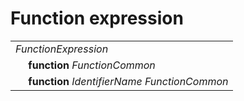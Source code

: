 # Function expression

<table>
    <tr>
        <td colspan="2"><i>FunctionExpression</i></td>
    </tr>
    <tr>
        <td>&nbsp;</td><td><b>function</b> <i>FunctionCommon</i></td>
    </tr>
    <tr>
        <td>&nbsp;</td><td><b>function</b> <i>IdentifierName</i> <i>FunctionCommon</i></td>
    </tr>
</table>
